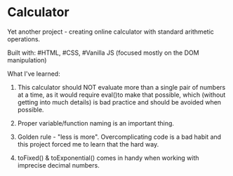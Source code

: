 # Calculator

Yet another project - creating online calculator with standard arithmetic operations.

Built with:
#HTML,
#CSS,
#Vanilla JS (focused mostly on the DOM manipulation)

What I've learned:

1. This calculator should NOT evaluate more than a single pair of numbers at a time, as it would require eval()to make that possible, which (without getting into much details) is bad practice and should be avoided when possible.

2. Proper variable/function naming is an important thing.

3. Golden rule - "less is more".
   Overcomplicating code is a bad habit and this project forced me to learn that the hard way.

4. toFixed() & toExponential() comes in handy when working with imprecise decimal numbers.
